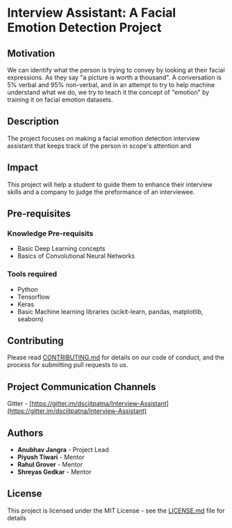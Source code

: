 # Interview Assistant: A Facial Emotion Detection Project

## Motivation 
We can identify what the person is trying to convey by looking at their facial expressions. As they say "a picture is worth a thousand". A conversation is 5% verbal and 95% non-verbal, and in an attempt to try to help machine understand what we do, we try to teach it the concept of "emotion" by training it on facial emotion datasets.

## Description
The project focuses on making a facial emotion detection interview assistant that keeps track of the person in scope's attention and 

## Impact
This project will help a student to guide them to enhance their interview skills and a company to judge the preformance of an interviewee. 

## Pre-requisites
### Knowledge Pre-requisits
* Basic Deep Learning concepts
* Basics of Convolutional Neural Networks

### Tools required
* Python
* Tensorflow
* Keras
* Basic Machine learning libraries (scikit-learn, pandas, matplotlib, seaborn)

## Contributing
Please read [CONTRIBUTING.md](CONTRIBUTING.md) for details on our code of conduct, and the process for submitting pull requests to us.

## Project Communication Channels
Gitter - [https://gitter.im/dsciitpatna/Interview-Assistant](https://gitter.im/dsciitpatna/Interview-Assistant)

## Authors
* **Anubhav Jangra** - Project Lead
* **Piyush Tiwari** - Mentor
* **Rahul Grover** - Mentor
* **Shreyas Gedkar** - Mentor

## License
This project is licensed under the MIT License - see the [LICENSE.md](LICENSE.md) file for details
